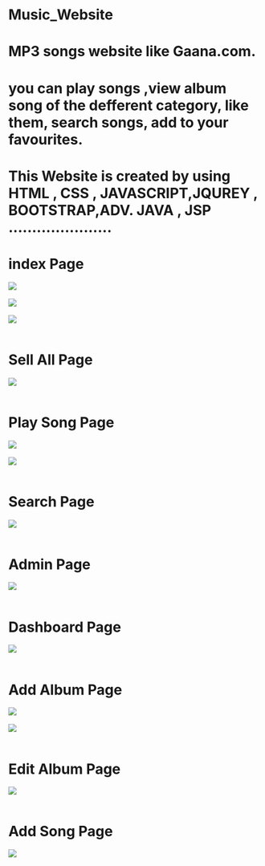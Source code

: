 # Music_Website

# MP3 songs website like Gaana.com.
# you can play songs ,view album song of the defferent category, like them, search songs, add to your favourites.
# This Website is created by using HTML , CSS , JAVASCRIPT,JQUREY , BOOTSTRAP,ADV. JAVA , JSP ......................

# index Page
<img src="pic/Screenshot (591).png" class="img-fluid"><br><br>
<img src="pic/Screenshot (592).png" class="img-fluid"><br><br>
<img src="pic/Screenshot (593).png" class="img-fluid"><br><br>

# Sell All Page
<img src="pic/Screenshot (594).png" class="img-fluid"><br><br>

# Play Song Page
<img src="pic/Screenshot (595).png" class="img-fluid"><br><br>
 <img src="pic/Screenshot (596).png" class="img-fluid"><br><br>
 
 # Search Page
<img src="pic/Screenshot (597).png" class="img-fluid"><br><br>

# Admin Page
<img src="pic/Screenshot (598).png" class="img-fluid"><br><br>
 
 
# Dashboard Page
<img src="pic/Screenshot (599).png" class="img-fluid"><br><br>

# Add Album Page
<img src="pic/Screenshot (600).png" class="img-fluid"><br><br>
<img src="pic/Screenshot (601).png" class="img-fluid"><br><br>

# Edit Album Page
<img src="pic/Screenshot (602).png" class="img-fluid"><br><br>

# Add Song Page
<img src="pic/Screenshot (603).png" class="img-fluid"><br><br>
